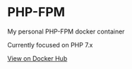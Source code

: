 # PHP-FPM

My personal PHP-FPM docker container

Currently focused on PHP 7.x

[View on Docker Hub](https://hub.docker.com/r/jeffturcotte/php-fpm://hub.docker.com/r/jeffturcotte/php-fpm/)

